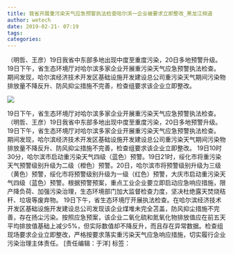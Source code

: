 ```yaml
---
title: 我省开展重污染天气应急预警执法检查哈尔滨一企业被要求立即整改_黑龙江频道
author: wetech
date: 2019-02-21- 07:19
tags: 
categories: 
---
```

（明哲、王彦）19日我省中东部多地出现中度至重度污染，20日多地预警升级。19日下午，省生态环境厅对哈尔滨多家企业开展重污染天气应急预警执法检查。期间发现，哈尔滨经济技术开发区基础设施开发建设总公司重污染天气期间污染物排放量不降反升、防风抑尘措施不完善，检查组要求该企业立即整改。
<!-- more -->
                
<img align="center" border="0" src="http://p2.ifengimg.com/a/2016/0810/204c433878d5cf9size1_w16_h16.png" />
                
            
19日下午，省生态环境厅对哈尔滨多家企业开展重污染天气应急预警执法检查。
（明哲、王彦）19日我省中东部多地出现中度至重度污染，20日多地预警升级。19日下午，省生态环境厅对哈尔滨多家企业开展重污染天气应急预警执法检查。期间发现，哈尔滨经济技术开发区基础设施开发建设总公司重污染天气期间污染物排放量不降反升、防风抑尘措施不完善，检查组要求该企业立即整改。
19日10时30分，哈尔滨市启动重污染天气四级（蓝色）预警。19日21时，绥化市将重污染天气预警级别升级为二级（橙色）预警。20日，哈尔滨市将预警级别升级为三级（黄色）预警，绥化市将预警级别升级为一级（红色）预警，大庆市启动重污染天气四级（蓝色）预警。根据预警预案，重点工业企业要立即启动应急响应措施，限产降负荷、加强污染治理，生态环境部门加大监督检查力度，坚决杜绝露天焚烧秸秆、垃圾等废弃物。
19日下午，省生态环境厅开展执法检查。在哈尔滨经济技术开发区基础设施开发建设总公司发现该企业煤堆未完全苫盖，防风抑尘措施不完善，存在扬尘污染。按照应急预案，该企业二氧化硫和氮氧化物排放值应在前五天平均排放值基础上减少5%，但实际数值却不降反升，而且存在异常数据。检查组现场要求企业立即整改，严格按要求落实重污染天气应急响应措施，切实履行企业污染治理主体责任。
[责任编辑：于洋]
标签：
 
 
 
             
